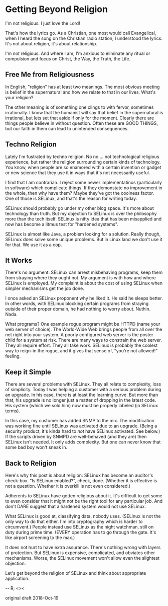 # Getting Beyond Religion

I'm not religious.
I just love the Lord!

That's how the lyrics go.
As a Christian, one most would call Evangelical,
when I heard the song on the Christian radio station,
I understood the lyrics: It's not about religion,
it's about relationship.

I'm *not* religious.
And where I am, I'm anxious to eliminate any ritual
or compulsion and focus on Christ, the Way, the Truth, the Life.

## Free Me from Religiousness

In English, "religion" has at least two meanings.
The most obvious meeting is belief in the supernatural
and how we relate to that in our lives. What's your religion?

The other meaning is of something one clings to with fervor,
sometimes irrationally. I know that the humanist will say that
belief in the supernatural is irrational, but lets set that aside
if only for the moment. Clearly there are things people believe in
without question. Often these are GOOD THINGS, but our faith in them
can lead to unintended consequences.

## Techno Religion

Lately I'm fustrated by techno religion.
No no ... not technological religious experience,
but rather the religion surrounding certain kinds of technology.
You know, when people are so enamored with a certain invention
or gadget or new science that they use it in ways that it's
not necessarily useful.

I find that I am contrarian.
I reject some newer implementatinos (particularly in software) which
complicate things. If they demonstate no improvement in the whole,
then why have them? Maybe they've got the coolness factor.
One of those is SELinux, and that's the reason for writing today.

SELinux should probably go under my other blog space.
It's more about technology than truth. But my objection to SELinux
is over the philosophy more than the tech itself. SELinux is nifty
idea that has been misapplied and now has become a litmus test for
"hardened systems".

SELinux is almost like Java, a problem looking for a solution.
Really though, SELinux does solve some unique problems.
But in Linux land we don't use it for that. We use it as a cop.

## It Works

There's no argument: SELinux can arrest misbehaving programs,
keep them from straying where they ought not. My argument is with
how and where SELinux is employed. My complaint is about the cost
of using SELinux when simpler mechanisms get the job done.

I once asked an SELinux proponent why he liked it.
He said he sleeps better. In other words, with SELinux blocking
certain programs from straying outside of their proper domain,
he had nothing to worry about. Nuthin. Nada.

What programs?
One example rogue program might be HTTPD (name your web server
of choice). The World-Wide Web brings people from all over the net
right into your system. A poorly configured web server is the poster
child for a system at risk. There are many ways to constrain
the web server. They all require effort. They all take work.
SELinux is probably the coolest way to reign-in the rogue,
and it gives that sense of, "you're not allowed!" feeling.

## Keep it Simple

There are several problems with SELinux.
They all relate to complexity, loss of simplicity.
Today I was helping a customer with a serious problem during
an upgrade. In his case, there is at least the learning curve.
But more than that, his upgrade is no longer just a matter of
dropping in the latest code. His system (which we sold him)
now must be properly labeled (in SELinux terms).

In this case, my customer has added SNMP to the mix. The modification
was working fine until SELinux was activated due to an upgrade.
(Being a security product, it's kinda hard to *not* have SELinux
activated. See below.) If the scripts driven by SNMPD are well-behaved
(and they are) then SELinux isn't needed. It only adds complexity.
But one can never know that some bad boy won't sneak in.

## Back to Religion

Here's why this post is about religion:
SELinux has become an auditor's check-box.
"Is SELinux enabled?", check, done. (Whether it is effective is
not a question. Whether it is overkill is not even considered.)

Adherents to SELinux have gotten religious about it.
It's difficult to get some to even consider that it might not be
the right tool for any particular job. And don't DARE suggest that
a hardened system would not use SELinux.

What SELinux is good at, classifying data, nobody uses.
(SELinux is not the only way to do that either. I'm into cryptography
which is harder to circumvent.) People instead use SELinux as the
night watchman, still on duty during prime time. (EVERY operation
has to go through the gate. It's like airport screening to the max.)

It does not hurt to have extra assurance. There's nothing wrong with
layers of protection. But SELinux is expensive, complicated,
and obviates other mechanisms. Worse, the SELinux movement
won't allow even the slightest objection.

Let's get beyond the religion of SELinux and think about
appropriate application.

-- R; <><

original draft 2018-Oct-19


